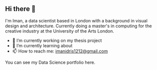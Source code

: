 ## Hi there 👋

I'm Iman, a data scientist based in London with a background in visual design and architecture. Currently doing a master's in computing for the creative industry at the University of the Arts London.


- 🔭 I’m currently working on my thesis project 
- 🌱 I’m currently learning about 
- 📫 How to reach me: imanidris1212@gmail.com


You can see my Data Science portfolio here.
